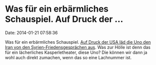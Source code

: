 Was für ein erbärmliches Schauspiel. Auf Druck der \...
=======================================================

Date: 2014-01-21 07:58:36

Was für ein erbärmliches Schauspiel. [Auf Druck der USA läd die Uno den
Iran von den Syrien-Friedensgesprächen
aus](http://spiegel.de/article.do?id=944591). Was zur Hölle ist denn das
für ein lächerliches Kasperletheater, diese Uno? Die können wir dann ja
wohl auch direkt zumachen, wenn das so eine Lachnummer ist.
